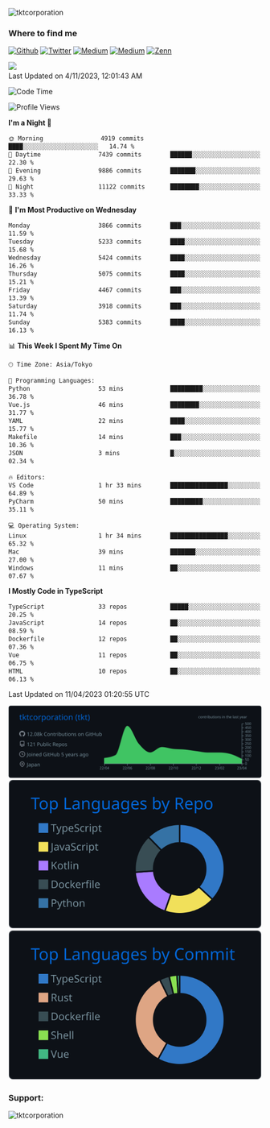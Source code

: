 <p align="left"> <img src="https://komarev.com/ghpvc/?username=tktcorporation&label=Profile%20views&color=0e75b6&style=flat" alt="tktcorporation" /> </p>

<h3>Where to find me</h3>
<p>
<a href="https://github.com/tktcorporation" target="_blank"><img alt="Github" src="https://img.shields.io/badge/GitHub-%2312100E.svg?&style=for-the-badge&logo=Github&logoColor=white" /></a>
<a href="https://twitter.com/tktcorporation" target="_blank"><img alt="Twitter" src="https://img.shields.io/badge/twitter-%231DA1F2.svg?&style=for-the-badge&logo=twitter&logoColor=white" /></a>
<a href="https://www.linkedin.com/in/tktcorporation" target="_blank"><img alt="Medium" src="https://img.shields.io/badge/linkdin-0a66c2.svg?&style=for-the-badge&logo=linkedin&logoColor=white" /></a>
<a href="https://qiita.com/tktcorporation" target="_blank"><img alt="Medium" src="https://img.shields.io/badge/qiita-55C500.svg?&style=for-the-badge&logo=qiita&logoColor=white" /></a>
<a href="https://zenn.dev/tktcorporation" target="_blank"><img alt="Zenn" src="https://img.shields.io/badge/Zenn-3EA8FF.svg?&style=for-the-badge&logo=Zenn&logoColor=white" /></a>
</p>

<!--START_SECTION:lapras-card-->
<a href="https://lapras.com/public/tktcorporation" target="_blank" rel="noopener noreferrer"><img src="https://lapras-card-generator.vercel.app/api/svg?e=3.89&b=3.48&i=3.58&b1=%23232323&b2=%236d6d6d&i1=%23212121&i2=%23818181&l=en" width="300" ></a>  
Last Updated on 4/11/2023, 12:01:43 AM
<!--END_SECTION:lapras-card-->
  
<!--START_SECTION:waka-->
![Code Time](http://img.shields.io/badge/Code%20Time-927%20hrs-blue)

![Profile Views](http://img.shields.io/badge/Profile%20Views-1-blue)

**I'm a Night 🦉** 

```text
🌞 Morning                4919 commits        ████░░░░░░░░░░░░░░░░░░░░░   14.74 % 
🌆 Daytime                7439 commits        ██████░░░░░░░░░░░░░░░░░░░   22.30 % 
🌃 Evening                9886 commits        ███████░░░░░░░░░░░░░░░░░░   29.63 % 
🌙 Night                  11122 commits       ████████░░░░░░░░░░░░░░░░░   33.33 % 
```
📅 **I'm Most Productive on Wednesday** 

```text
Monday                   3866 commits        ███░░░░░░░░░░░░░░░░░░░░░░   11.59 % 
Tuesday                  5233 commits        ████░░░░░░░░░░░░░░░░░░░░░   15.68 % 
Wednesday                5424 commits        ████░░░░░░░░░░░░░░░░░░░░░   16.26 % 
Thursday                 5075 commits        ████░░░░░░░░░░░░░░░░░░░░░   15.21 % 
Friday                   4467 commits        ███░░░░░░░░░░░░░░░░░░░░░░   13.39 % 
Saturday                 3918 commits        ███░░░░░░░░░░░░░░░░░░░░░░   11.74 % 
Sunday                   5383 commits        ████░░░░░░░░░░░░░░░░░░░░░   16.13 % 
```


📊 **This Week I Spent My Time On** 

```text
🕑︎ Time Zone: Asia/Tokyo

💬 Programming Languages: 
Python                   53 mins             █████████░░░░░░░░░░░░░░░░   36.78 % 
Vue.js                   46 mins             ████████░░░░░░░░░░░░░░░░░   31.77 % 
YAML                     22 mins             ████░░░░░░░░░░░░░░░░░░░░░   15.77 % 
Makefile                 14 mins             ███░░░░░░░░░░░░░░░░░░░░░░   10.36 % 
JSON                     3 mins              █░░░░░░░░░░░░░░░░░░░░░░░░   02.34 % 

🔥 Editors: 
VS Code                  1 hr 33 mins        ████████████████░░░░░░░░░   64.89 % 
PyCharm                  50 mins             █████████░░░░░░░░░░░░░░░░   35.11 % 

💻 Operating System: 
Linux                    1 hr 34 mins        ████████████████░░░░░░░░░   65.32 % 
Mac                      39 mins             ███████░░░░░░░░░░░░░░░░░░   27.00 % 
Windows                  11 mins             ██░░░░░░░░░░░░░░░░░░░░░░░   07.67 % 
```

**I Mostly Code in TypeScript** 

```text
TypeScript               33 repos            █████░░░░░░░░░░░░░░░░░░░░   20.25 % 
JavaScript               14 repos            ██░░░░░░░░░░░░░░░░░░░░░░░   08.59 % 
Dockerfile               12 repos            ██░░░░░░░░░░░░░░░░░░░░░░░   07.36 % 
Vue                      11 repos            ██░░░░░░░░░░░░░░░░░░░░░░░   06.75 % 
HTML                     10 repos            ██░░░░░░░░░░░░░░░░░░░░░░░   06.13 % 
```




 Last Updated on 11/04/2023 01:20:55 UTC
<!--END_SECTION:waka-->

[![](https://raw.githubusercontent.com/tktcorporation/tktcorporation/master/profile-summary-card-output/github_dark/0-profile-details.svg)](https://github.com/vn7n24fzkq/github-profile-summary-cards)
[![](https://raw.githubusercontent.com/tktcorporation/tktcorporation/master/profile-summary-card-output/github_dark/1-repos-per-language.svg)](https://github.com/vn7n24fzkq/github-profile-summary-cards) [![](https://raw.githubusercontent.com/tktcorporation/tktcorporation/master/profile-summary-card-output/github_dark/2-most-commit-language.svg)](https://github.com/vn7n24fzkq/github-profile-summary-cards)

<h3 align="left">Support:</h3>
<p><a href="https://www.buymeacoffee.com/tktcorporation"> <img align="left" src="https://cdn.buymeacoffee.com/buttons/v2/default-yellow.png" height="50" width="210" alt="tktcorporation" /></a></p><br><br>
